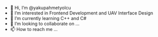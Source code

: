 - 👋 Hi, I’m @yakupahmetyolcu
- 👀 I’m interested in Frontend Development and UAV Interface Design
- 🌱 I’m currently learning C++ and C#
- 💞️ I’m looking to collaborate on ...
- 📫 How to reach me ...

<!---
yakupahmetyolcu/yakupahmetyolcu is a ✨ special ✨ repository because its `README.md` (this file) appears on your GitHub profile.
You can click the Preview link to take a look at your changes.
--->
